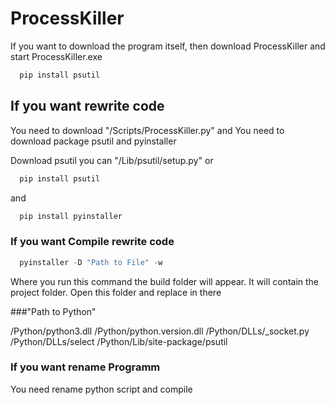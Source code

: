 # ProcessKiller


If you want to download the program itself, then download ProcessKiller and start ProcessKiller.exe
```python
  pip install psutil
```

## If you want rewrite code

You need to download "/Scripts/ProcessKiller.py"
and
You need to download package psutil and pyinstaller

Download psutil you can "/Lib/psutil/setup.py" 
or
```python
  pip install psutil
```
and

```python
  pip install pyinstaller
```

### If you want Compile rewrite code

```python
  pyinstaller -D "Path to File" -w
```
Where you run this command the build folder will appear. It will contain the project folder.
Open this folder and replace in there

###"Path to Python"

/Python/python3.dll
/Python/python.version.dll
/Python/DLLs/_socket.py
/Python/DLLs/select
/Python/Lib/site-package/psutil

### If you want rename Programm

You need rename python script and compile



